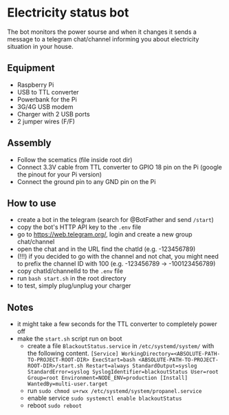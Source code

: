 # Electricity status bot
The bot monitors the power sourse and when it changes it sends a message to a telegram chat/channel informing you about electricity situation in your house.

## Equipment
  - Raspberry Pi
  - USB to TTL converter
  - Powerbank for the Pi
  - 3G/4G USB modem
  - Charger with 2 USB ports
  - 2 jumper wires (F/F)

## Assembly
  - Follow the scematics (file inside root dir)
  - Connect 3.3V cable from TTL converter to GPIO 18 pin on the Pi (google the pinout for your Pi version)
  - Connect the ground pin to any GND pin on the Pi

## How to use
  - create a bot in the telegram (search for @BotFather and send `/start`)
  - copy the bot's HTTP API key to the `.env` file
  - go to https://web.telegram.org/, login and create a new group chat/channel
  - open the chat and in the URL find the chatId (e.g. -123456789)
  - (!!!) if you decided to go with the channel and not chat, you might need to prefix the channel ID with 100 (e.g. -123456789 -> -100123456789)
  - copy chatId/channelId to the `.env` file
  - run `bash start.sh` in the root directory
  - to test, simply plug/unplug your charger

## Notes
  - it might take a few seconds for the TTL converter to completely power off
  - make the `start.sh` script run on boot
    - create a file `BlackoutStatus.service` in `/etc/systemd/system/` with the following content. 
    ``[Service]
        WorkingDirectory=<ABSOLUTE-PATH-TO-PROJECT-ROOT-DIR>
        ExecStart=bash <ABSOLUTE-PATH-TO-PROJECT-ROOT-DIR>/start.sh
        Restart=always
        StandardOutput=syslog
        StandardError=syslog
        SyslogIdentifier=blackoutStatus
        User=root
        Group=root
        Environment=NODE_ENV=production
        [Install]
        WantedBy=multi-user.target``
    - run `sudo chmod u+rwx /etc/systemd/system/propanel.service`
    - enable service `sudo systemctl enable blackoutStatus`
    - reboot `sudo reboot`
